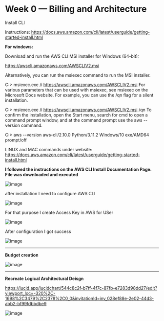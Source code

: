 # Week 0 — Billing and Architecture

Install CLI

Instructions: https://docs.aws.amazon.com/cli/latest/userguide/getting-started-install.html

**For windows:**

Download and run the AWS CLI MSI installer for Windows (64-bit):

https://awscli.amazonaws.com/AWSCLIV2.msi

Alternatively, you can run the msiexec command to run the MSI installer.

C:\> msiexec.exe /i https://awscli.amazonaws.com/AWSCLIV2.msi
For various parameters that can be used with msiexec, see msiexec on the Microsoft Docs website. For example, you can use the /qn flag for a silent installation.

C:\> msiexec.exe /i https://awscli.amazonaws.com/AWSCLIV2.msi /qn
To confirm the installation, open the Start menu, search for cmd to open a command prompt window, and at the command prompt use the aws --version command.

C:\> aws --version
aws-cli/2.10.0 Python/3.11.2 Windows/10 exe/AMD64 prompt/off

LINUX and MAC commands under website: https://docs.aws.amazon.com/cli/latest/userguide/getting-started-install.html


**I followed the instructions on the AWS CLI Install Documentation Page. File was downloaded and executed**

![image](https://user-images.githubusercontent.com/125925180/221438033-cb556884-fffd-4e6c-94bf-cd8cc783a96c.png)

after installation I need to configure AWS CLI

![image](https://user-images.githubusercontent.com/125925180/221438314-3a819c85-03e3-4ee0-942f-c0b1c8801044.png)

For that purpose I create Access Key in AWS for USer

![image](https://user-images.githubusercontent.com/125925180/221438874-205a1898-0d71-4249-807f-ce9506d9b147.png)

After configuration I got success 

![image](https://user-images.githubusercontent.com/125925180/221439022-554ec66e-5fcf-4ffa-92e8-3f21b125583b.png)


----------------------------------------------------------------------------
**Budget creation**

![image](https://user-images.githubusercontent.com/125925180/221439083-b1e2c032-a6bf-47a8-9241-290059283978.png)


----------------------------------------------------------------------------
**Recreate Logical Architectural Deisgn**

https://lucid.app/lucidchart/544c8c2f-b7ff-4f7c-87fb-e7283d98dd27/edit?viewport_loc=-320%2C-1698%2C3479%2C2378%2C0_0&invitationId=inv_028ef88e-2e02-44d3-abb2-bf99fdbbdbe9

![image](https://user-images.githubusercontent.com/125925180/221439152-f525a07a-011e-40a2-a43c-5cf695e934eb.png)




